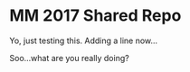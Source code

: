 # MM 2017 Shared Repo
Yo, just testing this.
Adding a line now...


Soo...what are you really doing?
